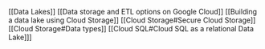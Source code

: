 [[Data Lakes]]
[[Data storage and ETL options on Google Cloud]]
[[Building a data lake using Cloud Storage]]
[[Cloud Storage#Secure Cloud Storage]]
[[Cloud Storage#Data types]]
[[Cloud SQL#Cloud SQL as a relational Data Lake]]]